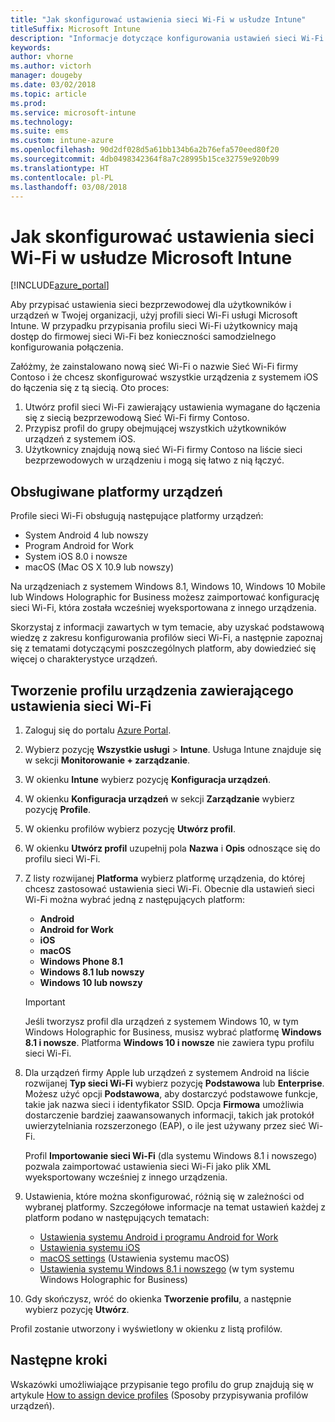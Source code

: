```yaml
---
title: "Jak skonfigurować ustawienia sieci Wi-Fi w usłudze Intune"
titleSuffix: Microsoft Intune
description: "Informacje dotyczące konfigurowania ustawień sieci Wi-Fi na zarządzanych urządzeniach przy użyciu usługi Microsoft Intune."
keywords: 
author: vhorne
ms.author: victorh
manager: dougeby
ms.date: 03/02/2018
ms.topic: article
ms.prod: 
ms.service: microsoft-intune
ms.technology: 
ms.suite: ems
ms.custom: intune-azure
ms.openlocfilehash: 90d2df028d5a61bb134b6a2b76efa570eed80f20
ms.sourcegitcommit: 4db0498342364f8a7c28995b15ce32759e920b99
ms.translationtype: HT
ms.contentlocale: pl-PL
ms.lasthandoff: 03/08/2018
---
```

# <a name="how-to-configure-wi-fi-settings-in-microsoft-intune"></a>Jak skonfigurować ustawienia sieci Wi-Fi w usłudze Microsoft Intune

[!INCLUDE[azure_portal](./includes/azure_portal.md)]

Aby przypisać ustawienia sieci bezprzewodowej dla użytkowników i urządzeń w Twojej organizacji, użyj profili sieci Wi-Fi usługi Microsoft Intune. W przypadku przypisania profilu sieci Wi-Fi użytkownicy mają dostęp do firmowej sieci Wi-Fi bez konieczności samodzielnego konfigurowania połączenia.

Załóżmy, że zainstalowano nową sieć Wi-Fi o nazwie Sieć Wi-Fi firmy Contoso i że chcesz skonfigurować wszystkie urządzenia z systemem iOS do łączenia się z tą siecią. Oto proces:

1. Utwórz profil sieci Wi-Fi zawierający ustawienia wymagane do łączenia się z siecią bezprzewodową Sieć Wi-Fi firmy Contoso.
2. Przypisz profil do grupy obejmującej wszystkich użytkowników urządzeń z systemem iOS.
3. Użytkownicy znajdują nową sieć Wi-Fi firmy Contoso na liście sieci bezprzewodowych w urządzeniu i mogą się łatwo z nią łączyć.

## <a name="supported-device-platforms"></a>Obsługiwane platformy urządzeń

Profile sieci Wi-Fi obsługują następujące platformy urządzeń:

- System Android 4 lub nowszy
- Program Android for Work
- System iOS 8.0 i nowsze
- macOS (Mac OS X 10.9 lub nowszy)

Na urządzeniach z systemem Windows 8.1, Windows 10, Windows 10 Mobile lub Windows Holographic for Business możesz zaimportować konfigurację sieci Wi-Fi, która została wcześniej wyeksportowana z innego urządzenia.

Skorzystaj z informacji zawartych w tym temacie, aby uzyskać podstawową wiedzę z zakresu konfigurowania profilów sieci Wi-Fi, a następnie zapoznaj się z tematami dotyczącymi poszczególnych platform, aby dowiedzieć się więcej o charakterystyce urządzeń.

## <a name="create-a-device-profile-containing-wi-fi-settings"></a>Tworzenie profilu urządzenia zawierającego ustawienia sieci Wi-Fi

1. Zaloguj się do portalu [Azure Portal](https://portal.azure.com).
2. Wybierz pozycję **Wszystkie usługi** > **Intune**. Usługa Intune znajduje się w sekcji **Monitorowanie + zarządzanie**.
3. W okienku **Intune** wybierz pozycję **Konfiguracja urządzeń**.
2. W okienku **Konfiguracja urządzeń** w sekcji **Zarządzanie** wybierz pozycję **Profile**.
3. W okienku profilów wybierz pozycję **Utwórz profil**.
4. W okienku **Utwórz profil** uzupełnij pola **Nazwa** i **Opis** odnoszące się do profilu sieci Wi-Fi.
5. Z listy rozwijanej **Platforma** wybierz platformę urządzenia, do której chcesz zastosować ustawienia sieci Wi-Fi. Obecnie dla ustawień sieci Wi-Fi można wybrać jedną z następujących platform:
    - **Android**
    - **Android for Work**
    - **iOS**
    - **macOS**
    - **Windows Phone 8.1**
    - **Windows 8.1 lub nowszy**
    - **Windows 10 lub nowszy**

   > [!IMPORTANT]
   > Jeśli tworzysz profil dla urządzeń z systemem Windows 10, w tym Windows Holographic for Business, musisz wybrać platformę **Windows 8.1 i nowsze**. Platforma **Windows 10 i nowsze** nie zawiera typu profilu sieci Wi-Fi. 

6. Dla urządzeń firmy Apple lub urządzeń z systemem Android na liście rozwijanej **Typ sieci Wi-Fi** wybierz pozycję **Podstawowa** lub **Enterprise**. Możesz użyć opcji **Podstawowa**, aby dostarczyć podstawowe funkcje, takie jak nazwa sieci i identyfikator SSID. Opcja **Firmowa** umożliwia dostarczenie bardziej zaawansowanych informacji, takich jak protokół uwierzytelniania rozszerzonego (EAP), o ile jest używany przez sieć Wi-Fi. 

   Profil **Importowanie sieci Wi-Fi** (dla systemu Windows 8.1 i nowszego) pozwala zaimportować ustawienia sieci Wi-Fi jako plik XML wyeksportowany wcześniej z innego urządzenia.
1. Ustawienia, które można skonfigurować, różnią się w zależności od wybranej platformy. Szczegółowe informacje na temat ustawień każdej z platform podano w następujących tematach:
    - [Ustawienia systemu Android i programu Android for Work](wi-fi-settings-android.md)
    - [Ustawienia systemu iOS](wi-fi-settings-ios.md)
    - [macOS settings](wi-fi-settings-macos.md) (Ustawienia systemu macOS)
    - [Ustawienia systemu Windows 8.1 i nowszego](wi-fi-settings-import-windows-8-1.md) (w tym systemu Windows Holographic for Business)
1. Gdy skończysz, wróć do okienka **Tworzenie profilu**, a następnie wybierz pozycję **Utwórz**.

Profil zostanie utworzony i wyświetlony w okienku z listą profilów.

## <a name="next-steps"></a>Następne kroki

Wskazówki umożliwiające przypisanie tego profilu do grup znajdują się w artykule [How to assign device profiles](device-profile-assign.md) (Sposoby przypisywania profilów urządzeń).
